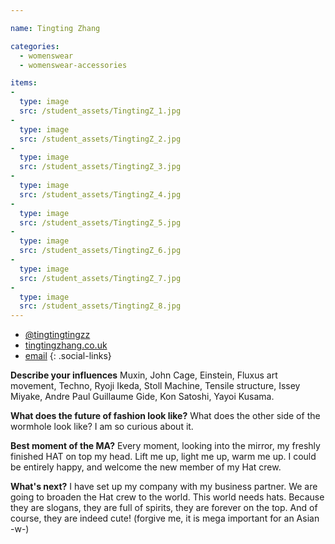 ```yaml
---

name: Tingting Zhang

categories:
  - womenswear
  - womenswear-accessories

items:
-
  type: image
  src: /student_assets/TingtingZ_1.jpg
-
  type: image
  src: /student_assets/TingtingZ_2.jpg
-
  type: image
  src: /student_assets/TingtingZ_3.jpg
-
  type: image
  src: /student_assets/TingtingZ_4.jpg
-
  type: image
  src: /student_assets/TingtingZ_5.jpg
-
  type: image
  src: /student_assets/TingtingZ_6.jpg
-
  type: image
  src: /student_assets/TingtingZ_7.jpg
-
  type: image
  src: /student_assets/TingtingZ_8.jpg
---
```


* [@tingtingtingzz](https://www.instagram.com/tingtingtingzz/)
* [tingtingzhang.co.uk](https://www.tingtingzhang.co.uk)
* [email](mailto:tingting.zhang@network.rca.ac.uk)
{: .social-links}

**Describe your influences**
Muxin, John Cage, Einstein, Fluxus art movement, Techno, Ryoji Ikeda, Stoll Machine, Tensile structure, Issey Miyake, Andre Paul Guillaume Gide, Kon Satoshi, Yayoi Kusama.

**What does the future of fashion look like?**
What does the other side of the wormhole look like? I am so curious about it.

**Best moment of the MA?**
Every moment, looking into the mirror, my freshly finished HAT on top my head.
Lift me up, light me up, warm me up.
I could be entirely happy, and welcome the new member of my Hat crew.

**What's next?**
I have set up my company with my business partner. We are going to broaden the Hat crew to the world. This world needs hats. Because they are slogans, they are full of spirits, they are forever on the top. And of course, they are indeed cute! (forgive me, it is mega important for an Asian -w-)
